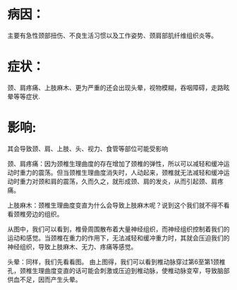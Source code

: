 # 病因：
  主要有急性颈部扭伤、不良生活习惯以及工作姿势、颈肩部肌纤维组织炎等。
  
# 症状：
  颈、肩疼痛、上肢麻木、更为严重的还会出现头晕，视物模糊，吞咽障碍，走路眩晕等等症状.

# 影响:
  其会导致颈、肩、上肢、头、视力、食管等部位可能受影响

  颈、肩疼痛：因为颈椎生理曲度的存在增加了颈椎的弹性，所以可以减轻和缓冲运动时重力的震荡。但当颈椎生理曲度消失时，人动起来，颈椎就无法减轻和缓冲运动时重力对颈和肩的震荡，久而久之，就形成颈、肩的发炎，从而引起颈、肩疼痛。

 上肢麻木：颈椎生理曲度变直为什么会导致上肢麻木呢？说到这个我们就不得不看看颈椎旁边的组织。

 从图中，我们可以看到，椎骨周围散布着大量神经组织，而神经组织控制着我们的运动和感觉。当颈椎在重力的作用下，无法减轻和缓冲重力时，其就会压迫我们的神经组织，导致上肢麻木、无力、疼痛等感觉。

 头晕：同样，我们先看看图。
 由上图得，我们可以看到椎动脉穿过第6至第1颈椎孔，颈椎生理曲度变直的话可能会刺激或压迫到椎动脉，使椎动脉变窄，导致脑部供血不足，因而产生头晕。

 